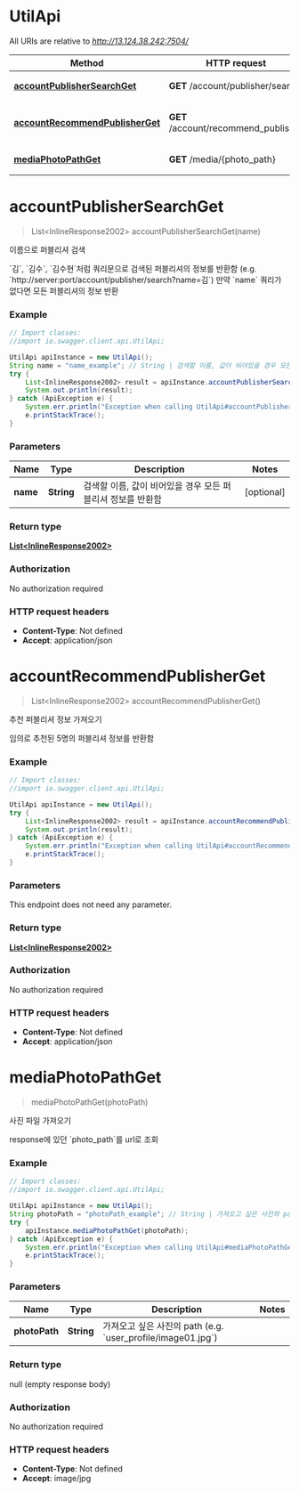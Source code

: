 # UtilApi

All URIs are relative to *http://13.124.38.242:7504/*

Method | HTTP request | Description
------------- | ------------- | -------------
[**accountPublisherSearchGet**](UtilApi.md#accountPublisherSearchGet) | **GET** /account/publisher/search | 이름으로 퍼블리셔 검색
[**accountRecommendPublisherGet**](UtilApi.md#accountRecommendPublisherGet) | **GET** /account/recommend_publisher | 추천 퍼블리셔 정보 가져오기
[**mediaPhotoPathGet**](UtilApi.md#mediaPhotoPathGet) | **GET** /media/{photo_path} | 사진 파일 가져오기


<a name="accountPublisherSearchGet"></a>
# **accountPublisherSearchGet**
> List&lt;InlineResponse2002&gt; accountPublisherSearchGet(name)

이름으로 퍼블리셔 검색

&#x60;김&#x60;, &#x60;김수&#x60;, &#x60;김수현&#x60;처럼 쿼리문으로 검색된 퍼블리셔의 정보를 반환함 (e.g. &#x60;http://server:port/account/publisher/search?name&#x3D;김&#x60;) 만약 &#x60;name&#x60; 쿼리가 없다면 모든 퍼블리셔의 정보 반환

### Example
```java
// Import classes:
//import io.swagger.client.api.UtilApi;

UtilApi apiInstance = new UtilApi();
String name = "name_example"; // String | 검색할 이름, 값이 비어있을 경우 모든 퍼블리셔 정보를 반환함
try {
    List<InlineResponse2002> result = apiInstance.accountPublisherSearchGet(name);
    System.out.println(result);
} catch (ApiException e) {
    System.err.println("Exception when calling UtilApi#accountPublisherSearchGet");
    e.printStackTrace();
}
```

### Parameters

Name | Type | Description  | Notes
------------- | ------------- | ------------- | -------------
 **name** | **String**| 검색할 이름, 값이 비어있을 경우 모든 퍼블리셔 정보를 반환함 | [optional]

### Return type

[**List&lt;InlineResponse2002&gt;**](InlineResponse2002.md)

### Authorization

No authorization required

### HTTP request headers

 - **Content-Type**: Not defined
 - **Accept**: application/json

<a name="accountRecommendPublisherGet"></a>
# **accountRecommendPublisherGet**
> List&lt;InlineResponse2002&gt; accountRecommendPublisherGet()

추천 퍼블리셔 정보 가져오기

임의로 추천된 5명의 퍼블리셔 정보를 반환함

### Example
```java
// Import classes:
//import io.swagger.client.api.UtilApi;

UtilApi apiInstance = new UtilApi();
try {
    List<InlineResponse2002> result = apiInstance.accountRecommendPublisherGet();
    System.out.println(result);
} catch (ApiException e) {
    System.err.println("Exception when calling UtilApi#accountRecommendPublisherGet");
    e.printStackTrace();
}
```

### Parameters
This endpoint does not need any parameter.

### Return type

[**List&lt;InlineResponse2002&gt;**](InlineResponse2002.md)

### Authorization

No authorization required

### HTTP request headers

 - **Content-Type**: Not defined
 - **Accept**: application/json

<a name="mediaPhotoPathGet"></a>
# **mediaPhotoPathGet**
> mediaPhotoPathGet(photoPath)

사진 파일 가져오기

response에 있던 &#x60;photo_path&#x60;를 url로 조회

### Example
```java
// Import classes:
//import io.swagger.client.api.UtilApi;

UtilApi apiInstance = new UtilApi();
String photoPath = "photoPath_example"; // String | 가져오고 싶은 사진의 path (e.g. `user_profile/image01.jpg`)
try {
    apiInstance.mediaPhotoPathGet(photoPath);
} catch (ApiException e) {
    System.err.println("Exception when calling UtilApi#mediaPhotoPathGet");
    e.printStackTrace();
}
```

### Parameters

Name | Type | Description  | Notes
------------- | ------------- | ------------- | -------------
 **photoPath** | **String**| 가져오고 싶은 사진의 path (e.g. &#x60;user_profile/image01.jpg&#x60;) |

### Return type

null (empty response body)

### Authorization

No authorization required

### HTTP request headers

 - **Content-Type**: Not defined
 - **Accept**: image/jpg

